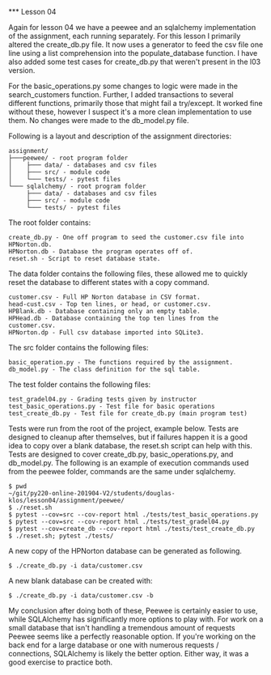 *** Lesson 04

Again for lesson 04 we have a peewee and an sqlalchemy implementation of the
assignment, each running separately.  For this lesson I primarily altered the 
create_db.py file.  It now uses a generator to feed the csv file one line using
a list comprehension into the populate_database function.  I have also added
some test cases for create_db.py that weren't present in the l03 version.

For the basic_operations.py some changes to logic were made in the
search_customers function.  Further, I added transactions to several different
functions, primarily those that might fail a try/except.  It worked fine without
these, however I suspect it's a more clean implementation to use them.  No
changes were made to the db_model.py file.

Following is a layout and description of the assignment directories:
```
assignment/
├───peewee/ - root program folder
│    ├─── data/ - databases and csv files
│    ├─── src/ - module code
│    └─── tests/ - pytest files
└─── sqlalchemy/ - root program folder
     ├─── data/ - databases and csv files
     ├─── src/ - module code
     └─── tests/ - pytest files
```

The root folder contains:
```
create_db.py - One off program to seed the customer.csv file into HPNorton.db.
HPNorton.db - Database the program operates off of.
reset.sh - Script to reset database state.
```

The data folder contains the following files, these allowed me to quickly reset 
the database to different states with a copy command.
```
customer.csv - Full HP Norton database in CSV format.
head-cust.csv - Top ten lines, or head, or customer.csv.
HPBlank.db - Database containing only an empty table.
HPHead.db - Database containing the top ten lines from the customer.csv.
HPNorton.dp - Full csv database imported into SQLite3.
```

The src folder contains the following files:
```
basic_operation.py - The functions required by the assignment.
db_model.py - The class definition for the sql table.
```

The test folder contains the following files:
```
test_gradel04.py - Grading tests given by instructor
test_basic_operations.py - Test file for basic operations
test_create_db.py - Test file for create_db.py (main program test)
```

Tests were run from the root of the project, example below.  Tests are designed
to cleanup after themselves, but if failures happen it is a good idea to
copy over a blank database, the reset.sh script can help with this.
Tests are designed to cover create_db.py, basic_operations.py, and db_model.py. 
The following is an example of execution commands used from the peewee folder,
commands are the same under sqlalchemy.

```
$ pwd
~/git/py220-online-201904-V2/students/douglas-klos/lesson04/assignment/peewee/
$ ./reset.sh
$ pytest --cov=src --cov-report html ./tests/test_basic_operations.py
$ pytest --cov=src --cov-report html ./tests/test_gradel04.py
$ pytest --cov=create_db --cov-report html ./tests/test_create_db.py
$ ./reset.sh; pytest ./tests/
```

A new copy of the HPNorton database can be generated as following.
```
$ ./create_db.py -i data/customer.csv
```

A new blank database can be created with:
```
$ ./create_db.py -i data/customer.csv -b
```

My conclusion after doing both of these, Peewee is certainly easier to use, 
while SQLAlchemy has significantly more options to play with.  For work on a
small database that isn't handling a tremendous amount of requests Peewee seems
like a perfectly reasonable option.  If you're working on the back end for a
large database or one with numerous requests / connections, SQLAlchemy is likely
the better option.  Either way, it was a good exercise to practice both.